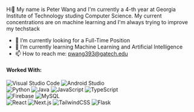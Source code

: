 Hi👋 My name is Peter Wang and I'm currently a 4-th year at Georgia Institute of Technology studing Computer Science. My current concentrations are on machine learning and I'm always trying to improve my techstack


- 🔭 I’m currently looking for a Full-Time Position
- 🌱 I’m currently learning Machine Learning and Artificial Intelligence
- 📫 How to reach me: pwang393@gatech.edu

<h4>Worked With:</h4>

![Visual Studio Code](https://custom-icon-badges.demolab.com/badge/Visual%20Studio%20Code-0078d7.svg?logo=vsc&logoColor=white) 
![Android Studio](https://img.shields.io/badge/Android%20Studio-3DDC84?style=flat&logo=android-studio&logoColor=white)<br>
![Python](https://img.shields.io/badge/Python-3776AB?logo=python&logoColor=fff)
![Java](https://img.shields.io/badge/Java-%23ED8B00.svg?logo=openjdk&logoColor=white)
![JavaScript](https://img.shields.io/badge/JavaScript-F7DF1E?logo=javascript&logoColor=000) 
![TypeScript](https://img.shields.io/badge/TypeScript-3178C6?logo=typescript&logoColor=fff) <br>
![Firebase](https://img.shields.io/badge/Firebase-039BE5?logo=Firebase&logoColor=white)
![MySQL](https://img.shields.io/badge/MySQL-4479A1?logo=mysql&logoColor=fff)<br>
![React](https://img.shields.io/badge/React-%2320232a.svg?logo=react&logoColor=%2361DAFB)
![Next.js](https://img.shields.io/badge/Next.js-black?logo=next.js&logoColor=white)
![TailwindCSS](https://img.shields.io/badge/Tailwind%20CSS-%2338B2AC.svg?logo=tailwind-css&logoColor=white)
![Flask](https://img.shields.io/badge/Flask-000?logo=flask&logoColor=fff)






